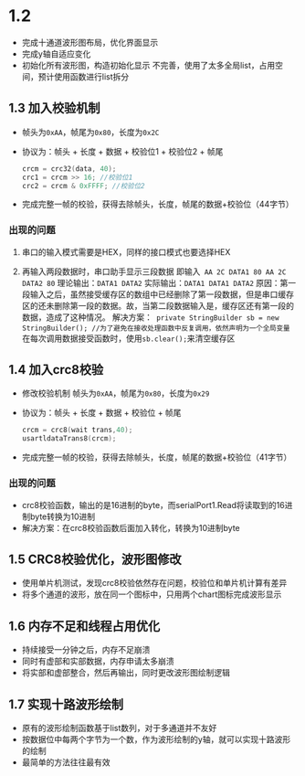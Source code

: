 # 1.2 

- 完成十通道波形图布局，优化界面显示
- 完成y轴自适应变化
- 初始化所有波形图，构造初始化显示
  不完善，使用了太多全局list，占用空间，预计使用函数进行list拆分

## 1.3 加入校验机制

- 帧头为`0xAA`，帧尾为`0x80`，长度为`0x2C`

- 协议为：帧头 + 长度 + 数据 + 校验位1 + 校验位2  + 帧尾

  ```c
  crcm = crc32(data, 40);
  crc1 = crcm >> 16; //校验位1
  crc2 = crcm & 0xFFFF; //校验位2
  ```

- 完成完整一帧的校验，获得去除帧头，长度，帧尾的数据+校验位（44字节）

### 出现的问题

1. 串口的输入模式需要是HEX，同样的接口模式也要选择HEX

2. 再输入两段数据时，串口助手显示三段数据
   即输入` AA 2C DATA1 80 AA 2C DATA2 80`
   理论输出：`DATA1 DATA2`
   实际输出：`DATA1 DATA1 DATA2`
   原因：第一段输入之后，虽然接受缓存区的数组中已经删除了第一段数据，但是串口缓存区的还未删除第一段的数据。故，当第二段数据输入是，缓存区还有第一段的数据，造成了这种情况。
   解决方案：` private StringBuilder sb = new StringBuilder(); //为了避免在接收处理函数中反复调用，依然声明为一个全局变量`  在每次调用数据接受函数时，使用`sb.clear();`来清空缓存区

## 1.4 加入crc8校验

- 修改校验机制
  帧头为`0xAA`，帧尾为`0x80`，长度为`0x29`

- 协议为：帧头 + 长度 + 数据 + 校验位 + 帧尾
  ```c
  crcm = crc8(wait trans,40);
  usartldataTrans8(crcm);
  ```

- 完成完整一帧的校验，获得去除帧头，长度，帧尾的数据+校验位（41字节）

### 出现的问题

- crc8校验函数，输出的是16进制的byte，而serialPort1.Read将读取到的16进制byte转换为10进制
- 解决方案：在crc8校验函数后面加入转化，转换为10进制byte

## 1.5 CRC8校验优化，波形图修改

- 使用单片机测试，发现crc8校验依然存在问题，校验位和单片机计算有差异
- 将多个通道的波形，放在同一个图标中，只用两个chart图标完成波形显示

## 1.6 内存不足和线程占用优化

- 持续接受一分钟之后，内存不足崩溃
- 同时有虚部和实部数据，内存申请太多崩溃
- 将实部和虚部整合，然后再输出，同时更改波形图绘制逻辑

## 1.7 实现十路波形绘制

- 原有的波形绘制函数基于list数列，对于多通道并不友好
- 按数据位中每两个字节为一个数，作为波形绘制的y轴，就可以实现十路波形的绘制
- 最简单的方法往往最有效
